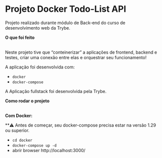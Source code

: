 # Projeto Docker Todo-List API

Projeto realizado durante módulo de Back-end do curso de desenvolvimento web da Trybe.

  <summary><strong>O que foi feito</strong></summary></br>

  Neste projeto tive que “conteinerizar” a aplicações de frontend, backend e testes, criar uma conexão entre elas e orquestrar seu funcionamento!

  A aplicação foi desenvolvida com:

- `docker`
- `docker-compose`

A Aplicação fullstack foi desenvolvida pela Trybe.

  <summary><strong>Como rodar o projeto</strong></summary></br>

  **Com Docker:**

  **:warning: Antes de começar, seu docker-compose precisa estar na versão 1.29 ou superior.

- `cd docker`
- `docker-compose up -d`
- abrir browser http://localhost:3000/
